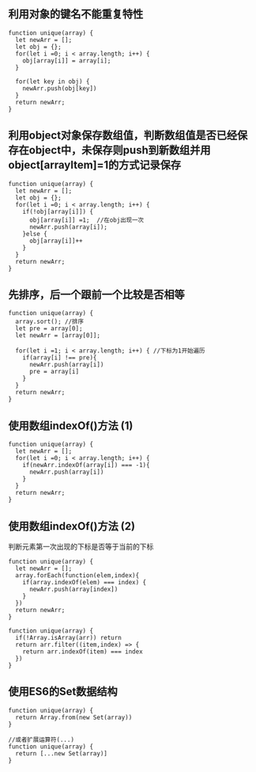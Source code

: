 ## 利用对象的键名不能重复特性
```
function unique(array) {
  let newArr = [];
  let obj = {};
  for(let i =0; i < array.length; i++) {
    obj[array[i]] = array[i];
  }
  
  for(let key in obj) {
    newArr.push(obj[key])
  }
  return newArr;
}
```
## 利用object对象保存数组值，判断数组值是否已经保存在object中，未保存则push到新数组并用object[arrayItem]=1的方式记录保存
```
function unique(array) {
  let newArr = [];
  let obj = {};
  for(let i =0; i < array.length; i++) {
    if(!obj[array[i]]) {
      obj[array[i]] =1;  //在obj出现一次
      newArr.push(array[i]);
    }else {
      obj[array[i]]++
    }
  }
  return newArr;
}
```
## 先排序，后一个跟前一个比较是否相等
```
function unique(array) {
  array.sort(); //排序
  let pre = array[0];
  let newArr = [array[0]];
  
  for(let i =1; i < array.length; i++) { //下标为1开始遍历
    if(array[i] !== pre){
      newArr.push(array[i])
      pre = array[i]
    }
  }
  return newArr;
}
```

## 使用数组indexOf()方法 (1)
```
function unique(array) {
  let newArr = [];
  for(let i =0; i < array.length; i++) {
    if(newArr.indexOf(array[i]) === -1){
      newArr.push(array[i])
    }
  }
  return newArr;
}
```

## 使用数组indexOf()方法 (2)
判断元素第一次出现的下标是否等于当前的下标
```
function unique(array) {
  let newArr = [];
  array.forEach(function(elem,index){
    if(array.indexOf(elem) === index) {
      newArr.push(array[index])
    }
  })
  return newArr;
}

function unique(array) {
  if(!Array.isArray(arr)) return 
  return arr.filter((item,index) => {
    return arr.indexOf(item) === index
  })
}

```
## 使用ES6的Set数据结构
```
function unique(array) {
  return Array.from(new Set(array))
}

//或者扩展运算符(...)
function unique(array) {
  return [...new Set(array)]
}

```
